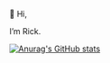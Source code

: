 👋 Hi, 

I’m Rick.

[![Anurag's GitHub stats](https://github-readme-stats.vercel.app/api?username=rs119gt)](https://github.com/anuraghazra/github-readme-stats)
